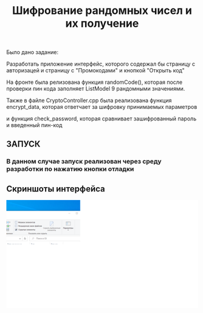 <p align="center">
    <a href="https://github.com/yiisoft" target="_blank">
    </a>
    <h1 align="center">Шифрование рандомных чисел и их получение</h1>
    <br>
</p>

Было дано задание:

Разработать приложение интерфейс, которого содержал бы страницу с авторизацей и страницу с "Промокодами" и кнопкой "Открыть код" 

На фронте была релизована функция randomCode(), которая после проверки пин кода заполняет ListModel 9 рандомными значениями.

Также в файле CryptoController.cpp была реализована функция encrypt_data, которая ответчает за шифровку принимаемых параметров 

и функция check_password, которая сравнивает зашифрованный пароль и введенный пин-код


ЗАПУСК
------------

### В данном случае запуск реализован через среду разработки по нажатию кнопки отладки

Скриншоты интерфейса
------------
![alt text](https://github.com/putentsar/EX/blob/P2/scrn1.png)